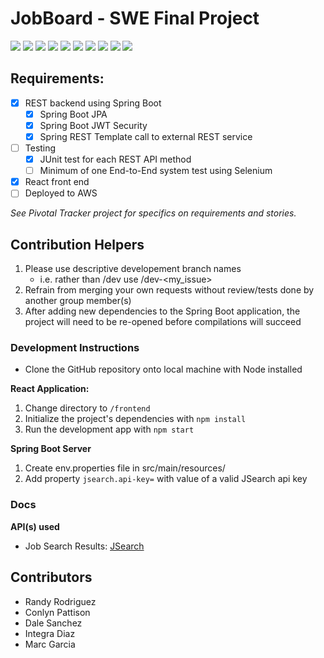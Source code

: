 # JobBoard - SWE Final Project

<div>
  <img src="https://img.shields.io/badge/javascript-%23323330.svg?style=for-the-badge&logo=javascript&logoColor=%23F7DF1E" />
  <img src="https://img.shields.io/badge/typescript-%23007ACC.svg?style=for-the-badge&logo=typescript&logoColor=white" />
  <img src="https://img.shields.io/badge/java-%23ED8B00.svg?style=for-the-badge&logo=openjdk&logoColor=white" />
  <img src="https://img.shields.io/badge/react-%2320232a.svg?style=for-the-badge&logo=react&logoColor=%2361DAFB" />
  <img src="https://img.shields.io/badge/React_Router-CA4245?style=for-the-badge&logo=react-router&logoColor=white" />
  <img src="https://img.shields.io/badge/chakra-%234ED1C5.svg?style=for-the-badge&logo=chakraui&logoColor=white" />
  <img src="https://img.shields.io/badge/spring-%236DB33F.svg?style=for-the-badge&logo=spring&logoColor=white"/>
  <img src="https://img.shields.io/badge/-selenium-%43B02A?style=for-the-badge&logo=selenium&logoColor=white" />
  <img src="https://img.shields.io/badge/mysql-%2300f.svg?style=for-the-badge&logo=mysql&logoColor=white" />
  <img src="https://img.shields.io/badge/AWS-%23FF9900.svg?style=for-the-badge&logo=amazon-aws&logoColor=white" />
</div>

## Requirements:
- [x] REST backend using Spring Boot
  - [x] Spring Boot JPA
  - [x] Spring Boot JWT Security
  - [x] Spring REST Template call to external REST service
- [ ] Testing
  - [x] JUnit test for each REST API method
  - [ ] Minimum of one End-to-End system test using Selenium
- [x] React front end
- [ ] Deployed to AWS

_See Pivotal Tracker project for specifics on requirements and stories._

## Contribution Helpers
1. Please use descriptive developement branch names
    - i.e. rather than /dev use /dev-\<my_issue>
2. Refrain from merging your own requests without review/tests done by another group member(s)
3. After adding new dependencies to the Spring Boot application, the project will need to be re-opened before compilations will succeed

### Development Instructions
- Clone the GitHub repository onto local machine with Node installed

**React Application:**
1. Change directory to `/frontend`
2. Initialize the project's dependencies with `npm install`
3. Run the development app with `npm start`

**Spring Boot Server**
1. Create env.properties file in src/main/resources/
2. Add property `jsearch.api-key=` with value of a valid JSearch api key

### Docs
**API(s) used**
- Job Search Results: [JSearch](https://rapidapi.com/letscrape-6bRBa3QguO5/api/jsearch)

## Contributors
- Randy Rodriguez
- Conlyn Pattison
- Dale Sanchez
- Integra Diaz
- Marc Garcia
